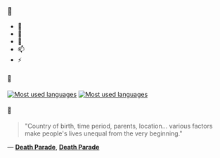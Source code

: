 ### 👋

- 🔭
- 🌱
- 💬
- 📫
- ⚡

#### 🧏

[![Most used languages](https://github-readme-stats-aynah.vercel.app/api/top-langs/?username=aynh&theme=solarized-dark&langs_count=6&layout=compact&hide_title=true)](https://github.com/anuraghazra/github-readme-stats#gh-dark-mode-only)
[![Most used languages](https://github-readme-stats-aynah.vercel.app/api/top-langs/?username=aynh&theme=solarized-light&langs_count=6&layout=compact&hide_title=true)](https://github.com/anuraghazra/github-readme-stats#gh-light-mode-only)

#### 💬

> "Country of birth, time period, parents, location... various factors make people's lives unequal from the very beginning."

&mdash; [**Death Parade**](https://myanimelist.net/character.php?q=Death%20Parade&cat=character), [**Death Parade**](https://myanimelist.net/search/all?q=Death%20Parade&cat=all)
